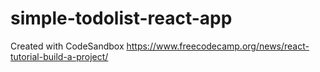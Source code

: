 # simple-todolist-react-app
Created with CodeSandbox
https://www.freecodecamp.org/news/react-tutorial-build-a-project/
